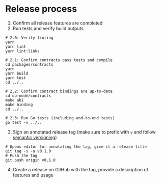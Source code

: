 <!-- DOCTOC SKIP -->
# Release process

1. Confirm all release features are completed
2. Run tests and verify build outputs
  ```shell
  # 2.0: Verify linting
  yarn
  yarn lint
  yarn lint:links

  # 2.1: Confirm contracts pass tests and compile
  cd packages/contracts
  yarn
  yarn build
  yarn test
  cd ../..

  # 2.2: Confirm contract bindings are up-to-date
  cd op-node/contracts
  make abi
  make binding
  cd ../..

  # 2.3: Run Go tests (including end-to-end tests)
  go test -v ../..
  ```
3. Sign an annotated release tag (make sure to prefix with `v` and follow [semantic versioning](https://semver.org/))
  ```shell
  # Opens editor for annotating the tag, give it a release title
  git tag -s -a v0.1.0
  # Push the tag
  git push origin v0.1.0
  ```
4. Create a release on GitHub with the tag, provide a description of features and usage

